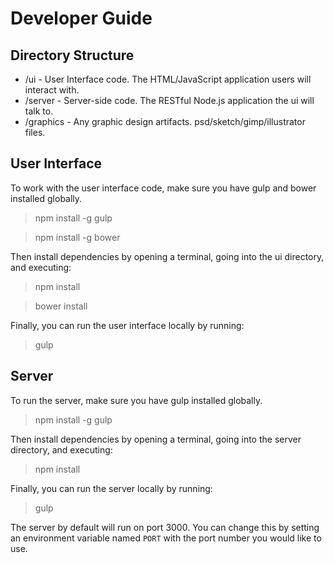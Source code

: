 Developer Guide
================

## Directory Structure
- /ui - User Interface code. The HTML/JavaScript application users will interact with.
- /server - Server-side code. The RESTful Node.js application the ui will talk to.
- /graphics - Any graphic design artifacts. psd/sketch/gimp/illustrator files.

## User Interface
To work with the user interface code, make sure you have gulp and bower installed
globally.

> npm install -g gulp

> npm install -g bower

Then install dependencies by opening a terminal, going into
the ui directory, and executing:

> npm install

> bower install

Finally, you can run the user interface locally by running:

> gulp

## Server
To run the server, make sure you have gulp installed
globally.

> npm install -g gulp

Then install dependencies by opening a terminal, going into
the server directory, and executing:

> npm install

Finally, you can run the server locally by running:

> gulp

The server by default will run on port 3000. You can change this by setting an environment variable named `PORT` with the port number you would like to use.
